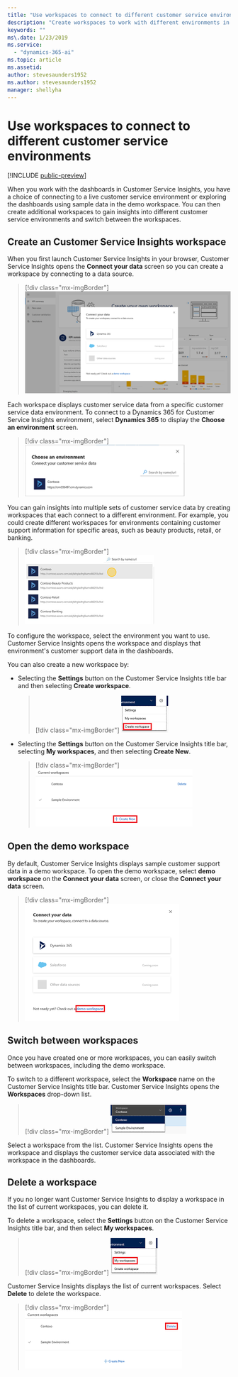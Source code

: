 ```yaml
---
title: "Use workspaces to connect to different customer service environments"
description: "Create workspaces to work with different environments in your customer service system."
keywords: ""
ms\.date: 1/23/2019
ms.service:
  - "dynamics-365-ai"
ms.topic: article
ms.assetid: 
author: stevesaunders1952
ms.author: stevesaunders1952
manager: shellyha
---
```


# Use workspaces to connect to different customer service environments

[!INCLUDE [public-preview](../includes/public-preview.md)]

When you work with the dashboards in Customer Service Insights, you have a choice of connecting to a live customer service environment or exploring the dashboards using sample data in the demo workspace. You can then create additional workspaces to gain insights into different customer service environments and switch between the workspaces.

## Create an Customer Service Insights workspace

When you first launch Customer Service Insights in your browser, Customer Service Insights opens the **Connect your data** screen so you can create a workspace by connecting to a data source.

> [!div class="mx-imgBorder"]
> ![Connect your data screen](media/ai-csi-qs-connect-data.png)

Each workspace displays customer service data from a specific customer service data environment. To connect to a Dynamics 365 for Customer Service Insights environment, select **Dynamics 365** to display the **Choose an environment** screen.

> [!div class="mx-imgBorder"]
> ![Choose an environment screen](media/ai-csi-qs-choose-environment.png)

You can gain insights into multiple sets of customer service data by creating workspaces that each connect to a different environment. For example, you could create different workspaces for environments containing customer support information for specific areas, such as beauty products, retail, or banking.

> [!div class="mx-imgBorder"]
> ![Multiple environments](media/ai-csi-multiple-environments.png)

To configure the workspace, select the environment you want to use. Customer Service Insights opens the workspace and displays that environment's customer support data in the dashboards.

You can also create a new workspace by:

* Selecting the **Settings** button on the Customer Service Insights title bar and then selecting **Create workspace**.

  > [!div class="mx-imgBorder"]
  > ![Create workspace](media/ai-csi-settings-create-workspace.png)

* Selecting the **Settings** button on the Customer Service Insights title bar, selecting **My workspaces**, and then selecting **Create New**.

  > [!div class="mx-imgBorder"]
  > ![Create New](media/ai-csi-current-workspaces-create.png)

## Open the demo workspace

By default, Customer Service Insights displays sample customer support data in a demo workspace. To open the demo workspace, select **demo workspace** on the **Connect your data** screen, or close the **Connect your data** screen.

> [!div class="mx-imgBorder"]
> ![Demo workspace](media/ai-csi-qs-demo-workspace.png)

## Switch between workspaces

Once you have created one or more workspaces, you can easily switch between workspaces, including the demo workspace.

To switch to a different workspace, select the **Workspace** name on the Customer Service Insights title bar. Customer Service Insights opens the **Workspaces** drop-down list.

> [!div class="mx-imgBorder"]
> ![Workspaces list](media/ai-csi-workspaces-list.png)

Select a workspace from the list. Customer Service Insights opens the workspace and displays the customer service data associated with the workspace in the dashboards.

## Delete a workspace

If you no longer want Customer Service Insights to display a workspace in the list of current workspaces, you can delete it.

To delete a workspace, select the **Settings** button on the Customer Service Insights title bar, and then select **My workspaces**.

> [!div class="mx-imgBorder"]
> ![My workspaces](media/ai-csi-settings-my-workspaces.png)

Customer Service Insights displays the list of current workspaces. Select **Delete** to delete the workspace.

> [!div class="mx-imgBorder"]
> ![Delete workspace](media/ai-csi-current-workspaces-delete.png)
